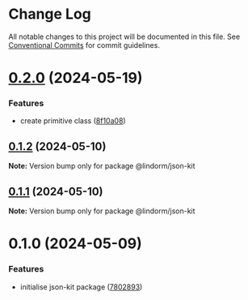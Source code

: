 # Change Log

All notable changes to this project will be documented in this file.
See [Conventional Commits](https://conventionalcommits.org) for commit guidelines.

# [0.2.0](https://github.com/lindorm-io/monorepo/compare/@lindorm/json-kit@0.1.2...@lindorm/json-kit@0.2.0) (2024-05-19)

### Features

- create primitive class ([8f10a08](https://github.com/lindorm-io/monorepo/commit/8f10a0830b8cb98a28430d718df7c1e54247854a))

## [0.1.2](https://github.com/lindorm-io/monorepo/compare/@lindorm/json-kit@0.1.1...@lindorm/json-kit@0.1.2) (2024-05-10)

**Note:** Version bump only for package @lindorm/json-kit

## [0.1.1](https://github.com/lindorm-io/monorepo/compare/@lindorm/json-kit@0.1.0...@lindorm/json-kit@0.1.1) (2024-05-10)

**Note:** Version bump only for package @lindorm/json-kit

# 0.1.0 (2024-05-09)

### Features

- initialise json-kit package ([7802893](https://github.com/lindorm-io/monorepo/commit/7802893d279225b268107769c18cd7ba450ef438))

